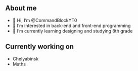 ## About me

- 👋 Hi, I’m @CommandBlockYT0
- 👀 I’m interested in back-end and front-end programming
- 🌱 I’m currently learning designing and studying 8th grade

## Currently working on
- Chelyabinsk
- Maths
